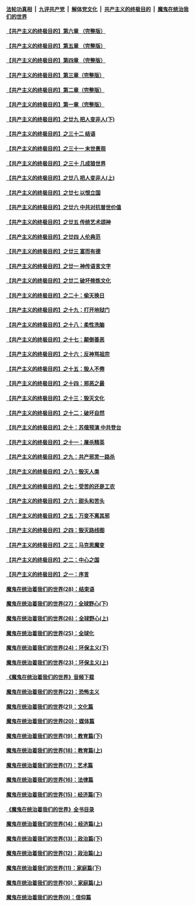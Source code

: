####  [法轮功真相](../../../../basic/blob/master/README.md?t=05290701) &nbsp;|&nbsp; [九评共产党](../../../../9ping.md/blob/master/README.md?t=05290701) &nbsp;|&nbsp; [解体党文化](../../../../jtdwh.md/blob/master/README.md?t=05290701)  &nbsp;|&nbsp; [共产主义的终极目的](../../../../gczydzjmd.md/blob/master/README.md?t=05290701) &nbsp;|&nbsp; [魔鬼在统治我们的世界](../../../../mgztzwmdsj.md/blob/master/README.md?t=05290701) 

#### [【共产主义的终极目的】第六章 （完整版）](../pages/nsc422/n11428913.md?t=05290701) 

#### [【共产主义的终极目的】第五章 （完整版）](../pages/nsc422/n11428912.md?t=05290701) 

#### [【共产主义的终极目的】第四章 （完整版）](../pages/nsc422/n11428907.md?t=05290701) 

#### [【共产主义的终极目的】第三章（完整版）](../pages/nsc422/n11428848.md?t=05290701) 

#### [【共产主义的终极目的】第二章（完整版）](../pages/nsc422/n11428831.md?t=05290701) 

#### [【共产主义的终极目的】第一章（完整版）](../pages/nsc422/n11417651.md?t=05290701) 

#### [【共产主义的终极目的】之廿九 把人变非人(下)](../pages/nsc422/n11344140.md?t=05290701) 

#### [【共产主义的终极目的】之三十二 结语](../pages/nsc422/n11360535.md?t=05290701) 

#### [【共产主义的终极目的】之三十一 末世景观](../pages/nsc422/n11351129.md?t=05290701) 

#### [【共产主义的终极目的】之三十 几成狼世界](../pages/nsc422/n11348280.md?t=05290701) 

#### [【共产主义的终极目的】之廿八 把人变非人(上)](../pages/nsc422/n11340492.md?t=05290701) 

#### [【共产主义的终极目的】之廿七 以恨立国](../pages/nsc422/n11336944.md?t=05290701) 

#### [【共产主义的终极目的】之廿六 中共对抗普世价值](../pages/nsc422/n11324785.md?t=05290701) 

#### [【共产主义的终极目的】之廿五 传统艺术颂神](../pages/nsc422/n11296396.md?t=05290701) 

#### [【共产主义的终极目的】之廿四 人伦典范](../pages/nsc422/n11296397.md?t=05290701) 

#### [【共产主义的终极目的】之廿三 富而有德](../pages/nsc422/n11283598.md?t=05290701) 

#### [【共产主义的终极目的】之廿一 神传语言文字](../pages/nsc422/n11263265.md?t=05290701) 

#### [【共产主义的终极目的】之廿二 破坏修炼文化](../pages/nsc422/n11245728.md?t=05290701) 

#### [【共产主义的终极目的】之二十：偷天换日](../pages/nsc422/n11238846.md?t=05290701) 

#### [【共产主义的终极目的】之十九：打开地狱门](../pages/nsc422/n11206376.md?t=05290701) 

#### [【共产主义的终极目的】之十八：柔性洗脑](../pages/nsc422/n11199994.md?t=05290701) 

#### [【共产主义的终极目的】之十七：颠倒善恶](../pages/nsc422/n11179782.md?t=05290701) 

#### [【共产主义的终极目的】之十六：反神骂祖宗](../pages/nsc422/n11166798.md?t=05290701) 

#### [【共产主义的终极目的】之十五：毁人不倦](../pages/nsc422/n11166792.md?t=05290701) 

#### [【共产主义的终极目的】之十四：邪恶之最](../pages/nsc422/n11150249.md?t=05290701) 

#### [【共产主义的终极目的】之十三：毁灭文化](../pages/nsc422/n11135227.md?t=05290701) 

#### [【共产主义的终极目的】之十二：破坏自然](../pages/nsc422/n11135214.md?t=05290701) 

#### [【共产主义的终极目的】之十：苏俄预演 中共登台](../pages/nsc422/n11118424.md?t=05290701) 

#### [【共产主义的终极目的】之十一：屠杀精英](../pages/nsc422/n11118442.md?t=05290701) 

#### [【共产主义的终极目的】之九：共产邪灵一路杀](../pages/nsc422/n11114139.md?t=05290701) 

#### [【共产主义的终极目的】之八：毁灭人类](../pages/nsc422/n11108503.md?t=05290701) 

#### [【共产主义的终极目的】之七：受苦的还是工农](../pages/nsc422/n11101809.md?t=05290701) 

#### [【共产主义的终极目的】之六：甜头和苦头](../pages/nsc422/n11096971.md?t=05290701) 

#### [【共产主义的终极目的】之五：万变不离其邪](../pages/nsc422/n11091285.md?t=05290701) 

#### [【共产主义的终极目的】之四：毁灭路线图](../pages/nsc422/n11086284.md?t=05290701) 

#### [【共产主义的终极目的】之三：马克思魔变](../pages/nsc422/n11061941.md?t=05290701) 

#### [【共产主义的终极目的】之二：中心之国](../pages/nsc422/n11047728.md?t=05290701) 

#### [【共产主义的终极目的】之一：序言](../pages/nsc422/n11086077.md?t=05290701) 

#### [魔鬼在统治着我们的世界(28)：结束语](../pages/nsc422/n10936246.md?t=05290701) 

#### [魔鬼在统治着我们的世界(27)：全球野心(下)](../pages/nsc422/n10928319.md?t=05290701) 

#### [魔鬼在统治着我们的世界(26)：全球野心(上)](../pages/nsc422/n10900318.md?t=05290701) 

#### [魔鬼在统治着我们的世界(25)：全球化](../pages/nsc422/n10788205.md?t=05290701) 

#### [魔鬼在统治着我们的世界(24)：环保主义(下)](../pages/nsc422/n10695307.md?t=05290701) 

#### [魔鬼在统治着我们的世界(23)：环保主义(上)](../pages/nsc422/n10688613.md?t=05290701) 

#### [《魔鬼在统治着我们的世界》音频下载](../pages/nsc422/n10635553.md?t=05290701) 

#### [魔鬼在统治着我们的世界(22)：恐怖主义](../pages/nsc422/n10614727.md?t=05290701) 

#### [魔鬼在统治着我们的世界(21)：文化篇](../pages/nsc422/n10597706.md?t=05290701) 

#### [魔鬼在统治着我们的世界(20)：媒体篇](../pages/nsc422/n10586579.md?t=05290701) 

#### [魔鬼在统治着我们的世界(19)：教育篇(下)](../pages/nsc422/n10564808.md?t=05290701) 

#### [魔鬼在统治着我们的世界(18)：教育篇(上)](../pages/nsc422/n10526970.md?t=05290701) 

#### [魔鬼在统治着我们的世界(17)：艺术篇](../pages/nsc422/n10499093.md?t=05290701) 

#### [魔鬼在统治着我们的世界(16)：法律篇](../pages/nsc422/n10485969.md?t=05290701) 

#### [魔鬼在统治着我们的世界(15)：经济篇(下)](../pages/nsc422/n10469975.md?t=05290701) 

#### [《魔鬼在统治着我们的世界》全书目录](../pages/nsc422/n10464261.md?t=05290701) 

#### [魔鬼在统治着我们的世界(14)：经济篇(上)](../pages/nsc422/n10457370.md?t=05290701) 

#### [魔鬼在统治着我们的世界(13)：政治篇(下)](../pages/nsc422/n10448270.md?t=05290701) 

#### [魔鬼在统治着我们的世界(12)：政治篇(上)](../pages/nsc422/n10444576.md?t=05290701) 

#### [魔鬼在统治着我们的世界(11)：家庭篇(下)](../pages/nsc422/n10440961.md?t=05290701) 

#### [魔鬼在统治着我们的世界(10)：家庭篇(上)](../pages/nsc422/n10435448.md?t=05290701) 

#### [魔鬼在统治着我们的世界(9)：信仰篇](../pages/nsc422/n10432159.md?t=05290701) 

